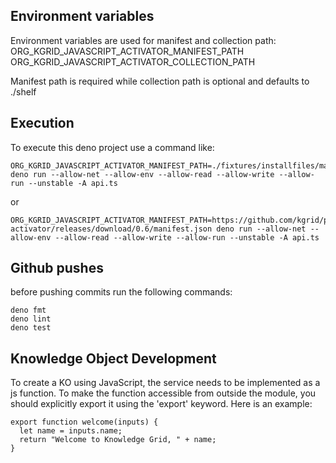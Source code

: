 ## Environment variables

Environment variables are used for manifest and collection path:
ORG_KGRID_JAVASCRIPT_ACTIVATOR_MANIFEST_PATH
ORG_KGRID_JAVASCRIPT_ACTIVATOR_COLLECTION_PATH

Manifest path is required while collection path is optional and defaults to
./shelf

## Execution

To execute this deno project use a command like:

```
ORG_KGRID_JAVASCRIPT_ACTIVATOR_MANIFEST_PATH=./fixtures/installfiles/manifest.json deno run --allow-net --allow-env --allow-read --allow-write --allow-run --unstable -A api.ts
```

or

```
ORG_KGRID_JAVASCRIPT_ACTIVATOR_MANIFEST_PATH=https://github.com/kgrid/python-activator/releases/download/0.6/manifest.json deno run --allow-net --allow-env --allow-read --allow-write --allow-run --unstable -A api.ts
```

<!-- A command line may later use something like the following to run the startup function in manifest
```
ORG_KGRID_JAVASCRIPT_ACTIVATOR_MANIFEST_PATH=https://github.com/kgrid/python-activator/releases/download/0.6/manifest.json deno run -A manifest.ts
``` -->

## Github pushes

before pushing commits run the following commands:

```
deno fmt
deno lint
deno test
```

## Knowledge Object Development

To create a KO using JavaScript, the service needs to be implemented as a js
function. To make the function accessible from outside the module, you should
explicitly export it using the 'export' keyword. Here is an example:

```
export function welcome(inputs) {
  let name = inputs.name;
  return "Welcome to Knowledge Grid, " + name;
}
```
